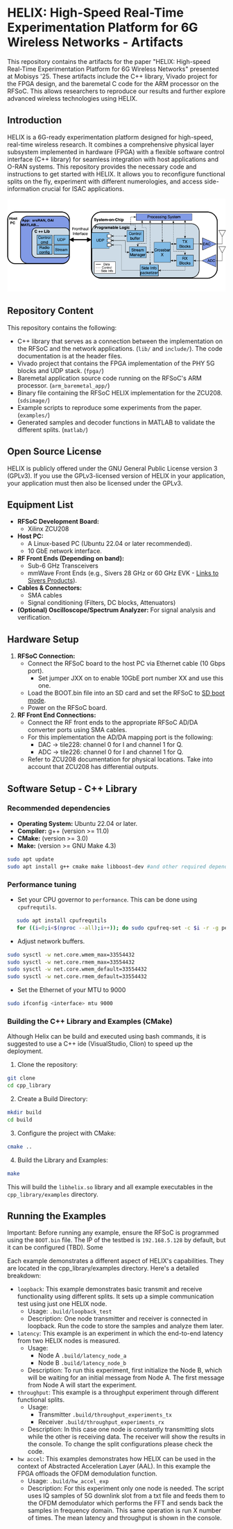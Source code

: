 # HELIX: High-Speed Real-Time Experimentation Platform for 6G Wireless Networks - Artifacts

This repository contains the artifacts for the paper "HELIX: High-speed Real-Time Experimentation
Platform for 6G Wireless Networks" presented at Mobisys '25.  These artifacts include the C++ library, Vivado project for the FPGA design, and the baremetal C code for the ARM processor on the RFSoC.  This allows researchers to reproduce our results and further explore advanced wireless technologies using HELIX.


## Introduction

HELIX is a 6G-ready experimentation platform designed for high-speed, real-time wireless research. It combines a comprehensive physical layer subsystem implemented in hardware (FPGA) with a flexible software control interface (C++ library) for seamless integration with host applications and O-RAN systems. This repository provides the necessary code and instructions to get started with HELIX. It allows you to reconfigure functional splits on the fly, experiment with different numerologies, and access side-information crucial for ISAC applications.

![Block diagram](figures/block_diagram.png "Helix block diagram")

## Repository Content
This repository contains the following:
- C++ library that serves as a connection between the implementation on the RFSoC and the network applications. (`lib/` and `include/`). The code documentation is at the header files.
- Vivado project that contains the FPGA implementation of the PHY 5G blocks and UDP stack. (`fpga/`)
- Baremetal application source code running on the RFSoC's ARM processor. (`arm_baremetal_app/`)
- Binary file containing the RFSoC HELIX implementation for the ZCU208. (`sdsimage/`)
- Example scripts to reproduce some experiments from the paper. (`examples/`)
- Generated samples and decoder functions in MATLAB to validate the different splits. (`matlab/`)

## Open Source License

HELIX is publicly offered under the GNU General Public License version 3 (GPLv3). If you use the GPLv3-licensed version of HELIX in your application, your application must then also be licensed under the GPLv3.


## Equipment List

*   **RFSoC Development Board:**
    *   Xilinx ZCU208
*   **Host PC:**
    *   A Linux-based PC (Ubuntu 22.04 or later recommended).
    *   10 GbE network interface.
*   **RF Front Ends (Depending on band):**
    *   Sub-6 GHz Transceivers 
    *   mmWave Front Ends (e.g., Sivers 28 GHz or 60 GHz EVK - [Links to Sivers Products](https://www.sivers-semiconductors.com/5g-millimeter-wave-mmwave-and-satcom/)).
*   **Cables & Connectors:**
    *   SMA cables
    *   Signal conditioning (Filters, DC blocks, Attenuators)
*   **(Optional) Oscilloscope/Spectrum Analyzer:** For signal analysis and verification.

## Hardware Setup

1.  **RFSoC Connection:**
    - Connect the RFSoC board to the host PC via Ethernet cable (10 Gbps port).
      - Set jumper JXX on to enable 10GbE port number XX and use this one.
    *   Load the BOOT.bin file into an SD card and set the RFSoC to [SD boot mode](https://xilinx-wiki.atlassian.net/wiki/spaces/A/pages/569017820/RF+DC+Evaluation+Tool+for+ZCU208+board+-+Quick+Start#SD-Card).
    *   Power on the RFSoC board.
2.  **RF Front End Connections:**
    *   Connect the RF front ends to the appropriate RFSoC AD/DA converter ports using SMA cables. 
    * For this implementation the AD/DA mapping port is the following:
      * DAC -> tile228: channel 0 for I and channel 1 for Q.
      * ADC -> tile226: channel 0 for I and channel 1 for Q.
    * Refer to ZCU208 documentation for physical locations. Take into account that ZCU208 has differential outputs.

## Software Setup - C++ Library

### Recommended dependencies

*   **Operating System:** Ubuntu 22.04 or later.
*   **Compiler:** g++ (version >= 11.0)
*   **CMake:** (version >= 3.0)
*   **Make:** (version >= GNU Make 4.3)

```bash
sudo apt update
sudo apt install g++ cmake make libboost-dev #and other required dependencies
```

### Performance tuning

- Set your CPU governor to `performance`. This can be done using `cpufrequtils`.

```bash
   sudo apt install cpufrequtils
   for ((i=0;i<$(nproc --all);i++)); do sudo cpufreq-set -c $i -r -g performance; done
```
- Adjust network buffers.
```bash
sudo sysctl -w net.core.wmem_max=33554432
sudo sysctl -w net.core.rmem_max=33554432
sudo sysctl -w net.core.wmem_default=33554432
sudo sysctl -w net.core.rmem_default=33554432
```
- Set the Ethernet of your MTU to 9000
```bash
sudo ifconfig <interface> mtu 9000
```

### Building the C++ Library and Examples (CMake)

Although Helix can be build and executed using bash commands, it is suggested to use a C++ ide (VisualStudio, Clion) to speed up the deployment.

1. Clone the repository:
```bash
git clone 
cd cpp_library
```
2. Create a Build Directory:
```bash
mkdir build
cd build
```
3. Configure the project with CMake:
```bash
cmake ..
```
4. Build the Library and Examples:
```bash
make
```
This will build the `libhelix.so` library and all example executables in the `cpp_library/examples` directory.

## Running the Examples

Important: Before running any example, ensure the RFSoC is programmed using the `BOOT.bin` file. The IP of the testbed is `192.168.5.128` by default, but it can be configured (TBD). Some 

Each example demonstrates a different aspect of HELIX's capabilities. They are located in the cpp_library/examples directory. Here's a detailed breakdown:

- `loopback`: This example demonstrates basic transmit and receive functionality using different splits. It sets up a simple communication test using just one HELIX node.
  - Usage: `.build/loopback_test` 
  - Description: One node transmitter and receiver is connected in loopback. Run the code to store the samples and analyze them later.
- `latency`: This example is an experiment in which the end-to-end latency from two HELIX nodes is measured.  
    - Usage:
      - Node A `.build/latency_node_a`
      - Node B `.build/latency_node_b`
    - Description: To run this experiment, first initialize the Node B, which will be waiting for an initial message from Node A. The first message from Node A will start the experiment. 
- `throughput`: This example is a throughput experiment through different functional splits. 
    - Usage:
      - Transmitter `.build/throughput_experiments_tx`
      - Receiver `.build/throughput_experiments_rx`
    - Description: In this case one node is constantly transmitting slots while the other is receiving data. The receiver will show the results in the console. To change the split configurations please check the code.
- `hw accel`: This examples demonstrates how HELIX can be used in the context of Abstracted Acceleration Layer (AAL). In this example the FPGA offloads the OFDM demodulation function.
    - Usage: `.build/hw_accel_exp`
    - Description: For this experiment only one node is needed. The script uses IQ samples of 5G downlink slot from a txt file and feeds them to the OFDM demodulator which performs the FFT and sends back the samples in frequency domain. This same operation is run X number of times. The mean latency and throughput is shown in the console.

